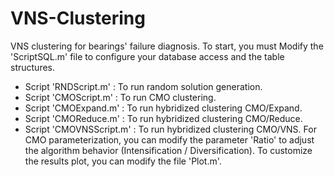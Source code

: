 # VNS-Clustering
VNS clustering for bearings' failure diagnosis.
To start, you must Modify the 'ScriptSQL.m' file to configure your database access and the table structures.
- Script 'RNDScript.m' : To run random solution generation.
- Script 'CMOScript.m' : To run CMO clustering.
- Script 'CMOExpand.m' : To run hybridized clustering CMO/Expand.
- Script 'CMOReduce.m' : To run hybridized clustering CMO/Reduce.
- Script 'CMOVNSScript.m' : To run hybridized clustering CMO/VNS.
For CMO parameterization, you can modify the parameter 'Ratio' to adjust the algorithm behavior (Intensification / Diversification).
To customize the results plot, you can modify the file 'Plot.m'.

